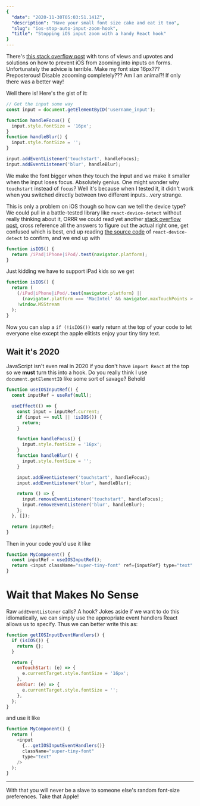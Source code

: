 ```yaml
---
{
  "date": "2020-11-30T05:03:51.141Z",
  "description": "Have your small font size cake and eat it too",
  "slug": "ios-stop-auto-input-zoom-hook",
  "title": "Stopping iOS input zoom with a handy React hook"
}
---
```


There's
[this stack overflow post](https://stackoverflow.com/questions/2989263/disable-auto-zoom-in-input-text-tag-safari-on-iphone)
with tons of views and upvotes and solutions on how to prevent iOS from zooming
into inputs on forms. Unfortunately the advice is terrible. Make my font size
16px??? Preposterous! Disable zoooming completely??? Am I an animal?! If only
there was a better way!

<!--more-->

Well there is! Here's the gist of it:

```js
// Get the input some way
const input = document.getElementByID('username_input');

function handleFocus() {
  input.style.fontSize = '16px';
}
function handleBlur() {
  input.style.fontSize = '';
}

input.addEventListener('touchstart', handleFocus);
input.addEventListener('blur', handleBlur);
```

We make the font bigger when they touch the input and we make it smaller when
the input loses focus. Absolutely genius. One might wonder why `touchstart`
instead of `focus`? Well it's because when I tested it, it didn't work when you
switched directly between two different inputs...very strange.

This is only a problem on iOS though so how can we tell the device type? We
could pull in a battle-tested library like `react-device-detect` without really
thinking about it, ORRR we could read yet another
[stack overflow post](https://stackoverflow.com/questions/9038625/detect-if-device-is-ios),
cross reference all the answers to figure out the actual right one, get confused
which is best, end up reading
[the source code](https://github.com/duskload/react-device-detect/blob/master/src/components/helpers/get-ua-data.js#L30-L35)
of `react-device-detect` to confirm, and we end up with

```js
function isIOS() {
  return /iPad|iPhone|iPod/.test(navigator.platform);
}
```

Just kidding we have to support iPad kids so we get

```js
function isIOS() {
  return (
    (/iPad|iPhone|iPod/.test(navigator.platform) ||
      (navigator.platform === 'MacIntel' && navigator.maxTouchPoints > 1)) &&
    !window.MSStream
  );
}
```

Now you can slap a `if (!isIOS())` early return at the top of your code to let
everyone else except the apple elitists enjoy your tiny tiny text.

## Wait it's 2020

JavaScript isn't even real in 2020 if you don't have `import React` at the top
so we **must** turn this into a hook. Do you really think I use
`document.getElementID` like some sort of savage? Behold

```js
function useIOSInputRef() {
  const inputRef = useRef(null);

  useEffect(() => {
    const input = inputRef.current;
    if (input == null || !isIOS()) {
      return;
    }

    function handleFocus() {
      input.style.fontSize = '16px';
    }
    function handleBlur() {
      input.style.fontSize = '';
    }

    input.addEventListener('touchstart', handleFocus);
    input.addEventListener('blur', handleBlur);

    return () => {
      input.removeEventListener('touchstart', handleFocus);
      input.removeEventListener('blur', handleBlur);
    };
  }, []);

  return inputRef;
}
```

Then in your code you'd use it like

```js
function MyComponent() {
  const inputRef = useIOSInputRef();
  return <input className="super-tiny-font" ref={inputRef} type="text" />;
}
```

# Wait that Makes No Sense

Raw `addEventListener` calls? A hook? Jokes aside if we want to do this
idiomatically, we can simply use the appropriate event handlers React allows us
to specify. Thus we can better write this as:

```js
function getIOSInputEventHandlers() {
  if (isIOS()) {
    return {};
  }

  return {
    onTouchStart: (e) => {
      e.currentTarget.style.fontSize = '16px';
    },
    onBlur: (e) => {
      e.currentTarget.style.fontSize = '';
    },
  };
}
```

and use it like

```js
function MyComponent() {
  return (
    <input
      {...getIOSInputEventHandlers()}
      className="super-tiny-font"
      type="text"
    />
  );
}
```

---

With that you will never be a slave to someone else's random font-size
preferences. Take that Apple!
